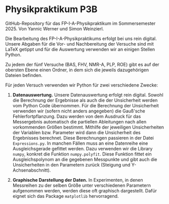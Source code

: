 # Physikpraktikum P3B

GitHub-Repository für das FP-I-A-Physikpraktikum im Sommersemester 2025.
Von Yannic Werner und Simon Weinzierl.

Die Bearbeitung des FP-I-A-Physikpraktikums erfolgt bei uns rein digital.
Unsere Abgaben für die Vor- und Nachbereitung der Versuche sind mit LaTeX
getippt und für die Auswertung verwenden wir an einigen Stellen Python.

Zu jedem der fünf Versuche (BAS, FHV, NMR-A, PLP, ROE) gibt es auf der obersten
Ebene einen Ordner, in dem sich die jeweils dazugehörigen Dateien befinden.

Für jeden Versuch verwenden wir Python für zwei verschiedene Zwecke:
1. **Datenauswertung.**
Unsere Datenauswertung erfolgt rein digital. Sowohl die Berechnung der Ergebnisse
als auch die der Unsicherheit werden vom Python Code übernommen.
Für die Berechnung der Unsicherheit verwenden wir (sofern nicht anders angegeben)
die Gauß'sche Fehlerfortpflanzung. Dazu werden von dem Ausdruck für das
Messergebnis automatisch die partiellen Ableitungen nach allen vorkommenden
Größen bestimmt. Mithilfe der jeweiligen Unsicherheiten der Variablen bzw.
Parameter wird dann die Unsicherheit des Ergebnisses berechnet.
Diese Berechnungen passieren in der Datei `Expressions.py`.
In manchen Fällen muss an eine Datenreihe eine Ausgleichsgerade gefittet
werden. Dazu verwenden wir die Library `numpy`, konkret die Funktion
`numpy.polyfit`. Diese Funktion fittet ein Ausgleichspolynom an die gegebenen
Messpunkte und gibt auch die Unsicherheiten in den Parametern zurück
(Steigung und Y-Achsenabschnitt).

2. **Graphische Darstellung der Daten.** In Experimenten, in denen Messreihen
zu der selben Größe unter verschiedenen Parametern aufgenommen werden,
werden diese oft graphisch dargestellt. Dafür eignet sich das Package
`matplotlib` hervorragend.